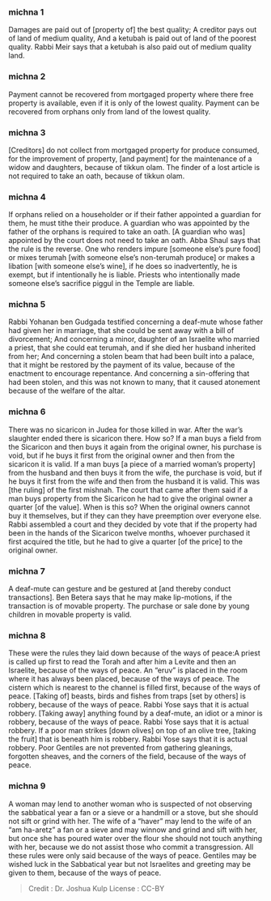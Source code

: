 
### michna 1
Damages are paid out of [property of] the best quality; A creditor pays out of land of medium quality, And a ketubah is paid out of land of the poorest quality. Rabbi Meir says that a ketubah is also paid out of medium quality land.

### michna 2
Payment cannot be recovered from mortgaged property where there free property is available, even if it is only of the lowest quality. Payment can be recovered from orphans only from land of the lowest quality.

### michna 3
[Creditors] do not collect from mortgaged property for produce consumed, for the improvement of property, [and payment] for the maintenance of a widow and daughters, because of tikkun olam. The finder of a lost article is not required to take an oath, because of tikkun olam.

### michna 4
If orphans relied on a householder or if their father appointed a guardian for them, he must tithe their produce. A guardian who was appointed by the father of the orphans is required to take an oath.  [A guardian who was] appointed by the court does not need to take an oath. Abba Shaul says that the rule is the reverse. One who renders impure [someone else’s pure food] or mixes terumah [with someone else’s non-terumah produce] or makes a libation [with someone else’s wine], if he does so inadvertently, he is exempt, but if intentionally he is liable. Priests who intentionally made someone else’s sacrifice piggul in the Temple are liable.

### michna 5
Rabbi Yohanan ben Gudgada testified concerning a deaf-mute whose father had given her in marriage, that she could be sent away with a bill of divorcement; And concerning a minor, daughter of an Israelite who married a priest, that she could eat terumah, and if she died her husband inherited from her; And concerning a stolen beam that had been built into a palace, that it might be restored by the payment of its value, because of the enactment to encourage repentance. And concerning a sin-offering that had been stolen, and this was not known to many,   that it caused atonement because of the welfare of the altar.

### michna 6
There was no sicaricon in Judea for those killed in war. After the war’s slaughter ended there is sicaricon there. How so? If a man buys a field from the Sicaricon and then buys it again from the original owner, his purchase is void, but if he buys it first from the original owner and then from the sicaricon it is valid. If a man buys [a piece of a married woman’s property] from the husband and then buys it from the wife, the purchase is void, but if he buys it first from the wife and then from the husband it is valid. This was [the ruling] of the first mishnah. The court that came after them said if a man buys property from the Sicaricon he had to give the original owner a quarter [of the value]. When is this so? When the original owners cannot buy it themselves, but if they can they have preemption over everyone else. Rabbi assembled a court and they decided by vote that if the property had been in the hands of the Sicaricon twelve months, whoever purchased it first acquired the title, but he had to give a quarter [of the price] to the original owner.

### michna 7
A deaf-mute can gesture and be gestured at [and thereby conduct transactions]. Ben Betera says that he may make lip-motions, if the transaction is of movable property. The purchase or sale done by young children in movable property is valid.

### michna 8
These were the rules they laid down because of the ways of peace:A priest is called up first to read the Torah and after him a Levite and then an Israelite, because of the ways of peace. An “eruv” is placed in the room where it has always been placed, because of the ways of peace. The cistern which is nearest to the channel is filled first, because of the ways of peace. [Taking of] beasts, birds and fishes from traps [set by others] is robbery, because of the ways of peace. Rabbi Yose says that it is actual robbery. [Taking away] anything found by a deaf-mute, an idiot or a minor is robbery, because of the ways of peace. Rabbi Yose says that it is actual robbery. If a poor man strikes [down olives] on top of an olive tree, [taking the fruit] that is beneath him is robbery. Rabbi Yose says that it is actual robbery. Poor Gentiles are not prevented from gathering gleanings, forgotten sheaves, and the corners of the field, because of the ways of peace.

### michna 9
A woman may lend to another woman who is suspected of not observing the sabbatical year a fan or a sieve or a handmill or a stove, but she should not sift or grind with her. The wife of a “haver” may lend to the wife of an “am ha-aretz” a fan or a sieve and may winnow and grind and sift with her, but once she has poured water over the flour she should not touch anything with her, because we do not assist those who commit a transgression. All these rules were only said because of the ways of peace. Gentiles may be wished luck in the Sabbatical year but not Israelites and greeting may be given to them, because of the ways of peace.

>Credit : Dr. Joshua Kulp
>License : CC-BY
